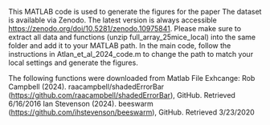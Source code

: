 This MATLAB code is used to generate the figures for the paper 
The dataset is available via Zenodo. The latest version is always accessible https://zenodo.org/doi/10.5281/zenodo.10975841.
Please make sure to extract all data and functions (unzip full_array_25mice_local) into the same folder and add it to your MATLAB path.
In the main code, follow the instructions in Atlan_et_al_2024_code.m to change the path to match your local settings and generate the figures.

The following functions were downloaded from Matlab File Exhcange:
Rob Campbell (2024). raacampbell/shadedErrorBar (https://github.com/raacampbell/shadedErrorBar), GitHub. Retrieved 6/16/2016
Ian Stevenson (2024). beeswarm (https://github.com/ihstevenson/beeswarm), GitHub. Retrieved 3/23/2020

